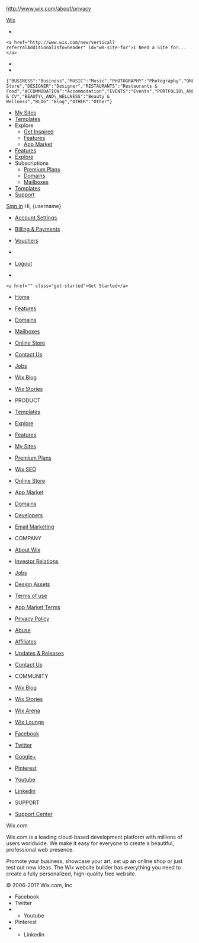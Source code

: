 http://www.wix.com/about/privacy

<a href="https://www.wix.com" id="wm-logo">Wix</a>

-   

    <a href="http://www.wix.com/new/vertical?referralAdditionalInfo=header" id="wm-site-for">I Need a Site for...</a>
-   

-   

    {"BUSINESS":"Business","MUSIC":"Music","PHOTOGRAPHY":"Photography","ONLINE\_STORE":"Online Store","DESIGNER":"Designer","RESTAURANTS":"Restaurants & Food","ACCOMMODATION":"Accommodation","EVENTS":"Events","PORTFOLIO\_AND\_CV":"Portfolio & CV","BEAUTY\_AND\_WELLNESS":"Beauty & Wellness","BLOG":"Blog","OTHER":"Other"}
-   <a href="https://www.wix.com/my-account" id="wm-my-account-link">My Sites</a>
-   <a href="http://www.wix.com/website/templates" class="wm-create-link">Templates</a>
-   Explore
    -   <a href="http://www.wix.com/explore/websites" id="wm-get-inspired-link"><span>Get Inspired</span></a>
    -   <a href="http://www.wix.com/features/main" class="wm-features-link"><span>Features</span></a>
    -   <a href="https://www.wix.com/app-market/main" id="wm-app-market-link"><span>App Market</span></a>
-   <a href="http://www.wix.com/features/main" class="wm-features-link"><span>Features</span></a>
-   <a href="http://www.wix.com/explore/websites" class="wm-explore-link">Explore</a>
-   Subscriptions
    -   <a href="http://www.wix.com/upgrade/website" id="wm-sub-upgrade-plans"><span>Premium Plans</span></a>
    -   <a href="http://www.wix.com/domain/names" id="wm-sub-domains"><span>Domains</span></a>
    -   <a href="http://www.wix.com/about/mailboxes" id="wm-sub-mail-box"><span>Mailboxes</span></a>
-   <a href="http://www.wix.com/website/templates" class="wm-create-link">Templates</a>
-   <a href="https://support.wix.com/en/" id="wm-support-link">Support</a>

<a href="https://www.wix.com/signin?loginDialogContext=login&amp;referralInfo=HEADER" class="wm-signin">Sign In</a>
Hi, {username}

-   [Account Settings](https://www.wix.com/my-account/settings)
-   [Billing & Payments](https://premium.wix.com/wix/api/PaymentConsole)
-   [Vouchers](https://premium.wix.com/wix/api/voucherConsole)
-   

-   [Logout](https://www.wix.com/signout)

-   

    <a href="" class="get-started">Get Started</a>
-   <a href="https://www.wix.com" id="wm-homepage-link">Home</a>
-   <a href="http://www.wix.com/features/main" id="wm-features-link">Features</a>
-   <a href="http://www.wix.com/domain/names" id="wm-domains-link">Domains</a>
-   <a href="http://www.wix.com/about/mailboxes" id="wm-mailboxes-link">Mailboxes</a>
-   <a href="http://www.wix.com/ecommerce/website" id="wm-ecommerce-link">Online Store</a>
-   <a href="http://www.wix.com/about/contact-us" id="wm-contact-us">Contact Us</a>
-   <a href="http://www.wix.com/jobs/home" id="wm-jobs">Jobs</a>
-   <a href="https://www.wix.com/blog" id="wm-mobile-blog">Wix Blog</a>
-   <a href="http://www.wix.com/stories/" id="wm-stories">Wix Stories</a>

-   PRODUCT

-   <a href="http://www.wix.com/website/templates" class="frog">Templates</a>
-   <a href="http://www.wix.com/explore/websites" class="frog">Explore</a>
-   <a href="http://www.wix.com/features/main" class="frog">Features</a>
-   <a href="http://www.wix.com/my-account" class="frog">My Sites</a>
-   <a href="http://www.wix.com/upgrade/website" class="frog">Premium Plans</a>
-   <a href="http://www.wix.com/about/seo" class="frog">Wix SEO</a>
-   <a href="http://www.wix.com/ecommerce/website" class="frog">Online Store</a>
-   <a href="https://www.wix.com/app-market/main" class="frog">App Market</a>
-   <a href="http://www.wix.com/domain/names" class="frog">Domains</a>
-   <a href="https://dev.wix.com" class="frog">Developers</a>
-   <a href="http://www.wix.com/shoutout/email-marketing" class="frog">Email Marketing</a>

<!-- -->

-   COMPANY

-   <a href="http://www.wix.com/about/us" class="frog">About Wix</a>
-   <a href="https://investors.wix.com" class="frog">Investor Relations</a>
-   <a href="http://www.wix.com/jobs/home" class="frog">Jobs</a>
-   <a href="http://www.wix.com/about/design-assets" class="frog">Design Assets</a>
-   <a href="http://www.wix.com/about/terms-of-use" class="frog">Terms of use</a>
-   <a href="http://www.wix.com/about/app-market-terms" class="frog">App Market Terms</a>
-   <a href="http://www.wix.com/about/privacy" class="frog">Privacy Policy</a>
-   <a href="http://www.wix.com/upgrade/abuse" class="frog">Abuse</a>
-   <a href="http://www.wix.com/about/affiliates" class="frog">Affiliates</a>
-   <a href="http://www.wix.com/release/notes/" class="frog">Updates &amp; Releases</a>
-   <a href="http://www.wix.com/about/contact-us" class="frog">Contact Us</a>

<!-- -->

-   COMMUNITY

-   <a href="https://www.wix.com/blog" class="frog">Wix Blog</a>
-   <a href="http://www.wix.com/stories/" class="frog">Wix Stories</a>
-   <a href="http://arena.wix.com" class="frog">Wix Arena</a>
-   <a href="http://www.wix.com/lounge/main" class="frog">Wix Lounge</a>
-   <a href="https://www.facebook.com/wix" class="frog">Facebook</a>
-   <a href="https://twitter.com/wix" class="frog">Twitter</a>
-   <a href="https://plus.google.com/+Wix/posts" class="frog">Google+</a>
-   <a href="http://www.pinterest.com/wixcom/" class="frog">Pinterest</a>
-   <a href="http://www.youtube.com/user/Wix" class="frog">Youtube</a>
-   <a href="https://www.linkedin.com/company/wix-com?trk=biz-companies-cym" class="frog">Linkedin</a>

<!-- -->

-   SUPPORT

-   <a href="https://support.wix.com/en/" class="frog">Support Center</a>

Wix.com

Wix.com is a leading cloud-based development platform with millions of users worldwide. We make it easy for everyone to create a beautiful, professional web presence.

Promote your business, showcase your art, set up an online shop or just test out new ideas. The Wix website builder has everything you need to create a fully personalized, high-quality free website.

© 2006-2017 Wix.com, Inc

-   Facebook
-   Twitter
-   -   Youtube
-   Pinterest
-   -   Linkedin


